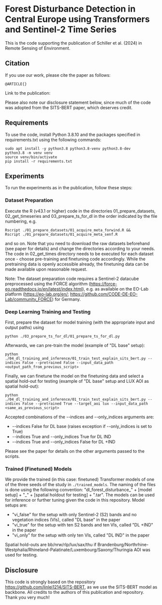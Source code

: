# Forest Disturbance Detection in Central Europe using Transformers and Sentinel-2 Time Series

This is the code supporting the publication of Schiller et al. (2024) in Remote Sensing of Environment. 

## Citation

If you use our work, please cite the paper as follows: 

```
@ARTICLE{}

```

Link to the publication: 

Please also note our disclosure statement below, since much of the code was adopted from the SITS-BERT paper, which deserves credit. 

## Requirements

To use the code, install Python 3.8.10 and the packages specified in requirements.txt using the following commands: 


```
sudo apt install -y python3.8 python3.8-venv python3.8-dev
python3.8 -m venv venv
source venv/bin/activate
pip install -r requirements.txt
```

## Experiments

To run the experiments as in the publication, follow these steps: 

### Dataset Preparation

Execute the R (v43.1 or higher) code in the directories 01_prepare_datasets, 02_get_timeseries and 03_prepare_ts_for_dl in the order indicated by the file numbering, e.g.

```
Rscript ./01_prepare_datasets/01_acquire_meta_forwind.R &&
Rscript ./01_prepare_datasets/01_acquire_meta_senf.R
```

and so on. Note that you need to download the raw datasets beforehand (see paper for details) and change the directories according to your needs. The code in 02_get_times directory needs to be executed for each dataset once - choose pre-training and finetuning code accordingly. While the pretraining data is openly accessible already, the finetuning data can be made available upon reasonable request.

Note: The dataset preparation code requires a Sentinel-2 datacube preprocessed using the FORCE algorithm (https://force-eo.readthedocs.io/en/latest/index.html), e.g. as available on the EO-Lab platform (https://eo-lab.org/en/; https://github.com/CODE-DE-EO-Lab/community_FORCE) for Germany. 

### Deep Learning Training and Testing

First, prepare the dataset for model training (with the appropriate input and output paths) using

```
python ./03_prepare_ts_for_dl/01_prepare_ts_for_dl.py
```

Afterwards, we can pre-train the model (example of "DL base" setup):

```
python ./04_dl_training_and_inference/01_train_test_explain_sits_bert.py --indices False --pretrained False --input_data_path <output_path_from_previous_script>
```

Finally, we can finetune the model on the finetuning data and select a spatial hold-out for testing (example of "DL base" setup and LUX AOI as spatial hold-out):
```
python ./04_dl_training_and_inference/01_train_test_explain_sits_bert.py --indices False --pretrained True --target_aoi lux --input_data_path <same_as_previous_script> 
```

Accepted combinations of the --indices and --only_indices arguments are: 
- --indices False for DL base (raises exception if --only_indices is set to True)
- --indices True and --only_indices True for DL IND
- --indices True and --only_indices False for DL +IND

Please see the paper for details on the other arguments passed to the scripts. 

### Trained (Finetuned) Models

We provide the trained (in this case: finetuned) Transformer models of one of the three seeds of the study in `./trained_models`. 
The naming of the files is done using the following convention: "dl_forest_disturbance_" + [model setup] + "_" + [spatial holdout for testing] + ".tar". The models can be used for inference or further tuning given the code in this repository. 
Model setups are: 
- "vi_false" for the setup with only Sentinel-2 (S2) bands and no vegetation indices (VIs), called "DL base" in the paper
- "vi_true" for the setup with ten S2 bands and ten VIs, called "DL +IND" in the paper
- "vi_only" for the setup with only ten VIs, called "DL IND" in the paper

Spatial hold-outs are bb/nrw/rlp/lux/sax/thu if Brandenburg/Northrhine-Westphalia/Rhineland-Palatinate/Luxembourg/Saxony/Thuringia AOI was used for testing.

## Disclosure

This code is strongly based on the repository https://github.com/linlei1214/SITS-BERT, as we use the SITS-BERT model as backbone. All credits to the authors of this publication and repository. Thank you very much!



